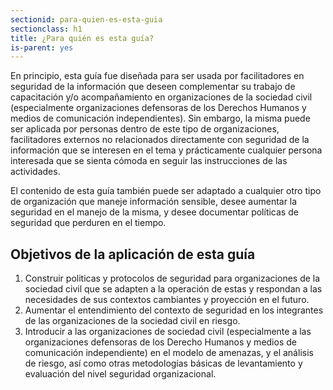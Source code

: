 ```yaml
---
sectionid: para-quien-es-esta-guia
sectionclass: h1
title: ¿Para quién es esta guía?
is-parent: yes
---
```


En principio, esta guía fue diseñada para ser usada por facilitadores en seguridad de la información que deseen complementar su trabajo de capacitación y/o acompañamiento en organizaciones de la sociedad civil (especialmente organizaciones defensoras de los Derechos Humanos y medios de comunicación independientes). Sin embargo, la misma puede ser aplicada por personas dentro de este tipo de organizaciones, facilitadores externos no relacionados directamente con seguridad de la información que se interesen en el tema y prácticamente cualquier persona interesada que se sienta cómoda en seguir las instrucciones de las actividades.

El contenido de esta guía también puede ser adaptado a cualquier otro tipo de organización que maneje información sensible, desee aumentar la seguridad en el manejo de la misma, y desee documentar políticas de seguridad que perduren en el tiempo.

## Objetivos de la aplicación de esta guía
1. Construir politicas y protocolos de seguridad para organizaciones de la sociedad civil que se adapten a la operación de estas y respondan a las necesidades de sus contextos cambiantes y proyección en el futuro.
2. Aumentar el entendimiento del contexto de seguridad en los integrantes de las organizaciones de la sociedad civil en riesgo.
3. Introducir a las organizaciones de sociedad civil (especialmente a las organizaciones defensoras de los Derecho Humanos y medios de comunicación independiente) en el modelo de amenazas, y el análisis de riesgo, así como otras metodologías básicas de levantamiento y evaluación del nivel seguridad organizacional.
